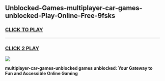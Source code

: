 
## Unblocked-Games-multiplayer-car-games-unblocked-Play-Online-Free-9fsks
<h3>
<a href="https://premium76.site?title=multiplayer-car-games-unblocked&ref=26A">CLICK TO PLAY</a></h3>
<hr>

<h3>
<a href="https://premium76.site?title=multiplayer-car-games-unblocked&ref=26A">CLICK 2 PLAY</a>
  
</h3>

<a href="https://premium76.site?title=multiplayer-car-games-unblocked&ref=26A"><img src="https://clearcache.store/games.png"></a>


**multiplayer-car-games-unblocked games unblocked: Your Gateway to Fun and Accessible Online Gaming**
